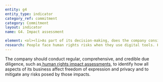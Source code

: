 ```yaml
---
entity: g4
entity_type: indicator
category_ref: commitment
category: Commitment
layout: indicator
name: G4. Impact assessment

element: <ol><li>As part of its decision-making, does the company consider how laws affect freedom of expression and privacy in jurisdictions where it operates?</li><li>Does the company regularly assess freedom of expression and privacy risks associated with existing products and services?</li><li>Does the company assess freedom of expression and privacy risks associated with a new activity, including the launch and/or acquisition of new products, services, or companies or entry into new markets?</li><li>Does the company assess freedom of expression and privacy risks associated with the processes and mechanisms used to enforce its terms of service?</li><li>Does the company conduct additional evaluation wherever the company’s risk assessments identify concerns?</li><li>Do <a target="_blank" href="https://rankingdigitalrights.org/2018-indicators/#seniorleadership">senior executives</a> and/or members of the company’s board of directors review and consider the results of assessments and due diligence in their decision-making?</li><li>Does the company conduct assessments on a regular schedule?</li><li>Are the company’s assessments assured by an external third party?</li><li>Is the external third party that assures the assessment accredited to a relevant and reputable human rights standard by a credible organization?</li></ol>
research: People face human rights risks when they use digital tools. Human rights impact assessments (HRIAs) are a way for companies to learn about and to address, or at the very least try to mitigate, those risks, especially when introducing products and services to new markets. This indicator examines whether companies disclose the existence of any human rights risk assessment processes, as well as whether and how companies incorporate assessments of freedom of expression and privacy considerations into their decision making. These assessments represent a systematic internal examination to ensure that a company’s decisions and practices align with its commitment (and responsibility) to respect freedom of expression and privacy.</p><p>While this indicator uses the language of human rights impact assessments, companies may use different names for this review process. What companies call their process is less important than what the process encompasses and accomplishes. This indicator will include a review of Privacy Impact Assessments (PIAs) and other assessment processes that contain characteristics or components listed in this indicator but are not necessarily called “human rights impact assessments.”</p><p>Note that this indicator does not expect companies to publish detailed results of their human rights impact assessments, since a thorough assessment includes sensitive information. Rather, it expects that companies should disclose that they conduct HRIAs and provide information on what their HRIA process encompasses. If a company conducts HRIAs but does not publicly disclose the fact that it does so, the company will not receive credit.</p><p><b>Potential sources:</b></p><ul><li>Company CSR/sustainability reports</li><li>Company human rights policy</li><li>Regulatory documents (e.g., U.S. Federal Trade Commission)</li><li>Reports from third-party assessors or accreditors</li><li>Global Network Initiative assessment reports</li></ul>
---
```

<p>The company should conduct regular, comprehensive, and credible due diligence, such as<a target="_blank" href="https://rankingdigitalrights.org/2018-indicators/#hria"> human rights impact assessments</a>, to identify how all aspects of its business affect freedom of expression and privacy and to mitigate any risks posed by those impacts.</p>
